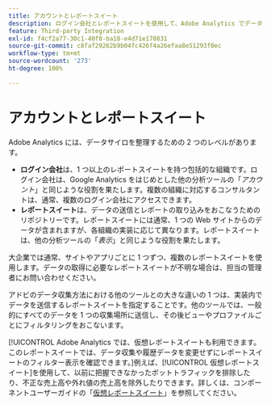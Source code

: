 ```yaml
---
title: アカウントとレポートスイート
description: ログイン会社とレポートスイートを使用して、Adobe Analytics でデータサイロを整理する方法を説明します。
feature: Third-party Integration
exl-id: f4cf2a77-30c1-40f8-ba18-e4d71e170831
source-git-commit: c8faf29262b9b04fc426f4a26efaa8e51293f0ec
workflow-type: tm+mt
source-wordcount: '273'
ht-degree: 100%

---
```


# アカウントとレポートスイート

Adobe Analytics には、データサイロを整理するための 2 つのレベルがあります。

* **ログイン会社**&#x200B;は、1 つ以上のレポートスイートを持つ包括的な組織です。ログイン会社は、Google Analytics をはじめとした他の分析ツールの「*アカウント*」と同じような役割を果たします。複数の組織に対応するコンサルタントは、通常、複数のログイン会社にアクセスできます。
* **レポートスイート**&#x200B;は、データの送信とレポートの取り込みをおこなうためのリポジトリーです。レポートスイートには通常、1 つの Web サイトからのデータが含まれますが、各組織の実装に応じて異なります。レポートスイートは、他の分析ツールの「*表示*」と同じような役割を果たします。

大企業では通常、サイトやアプリごとに 1 つずつ、複数のレポートスイートを使用します。データの取得に必要なレポートスイートが不明な場合は、担当の管理者にお問い合わせください。

アドビのデータ収集方法における他のツールとの大きな違いの 1 つは、実装内でデータを送信するレポートスイートを指定することです。他のツールでは、一般的にすべてのデータを 1 つの収集場所に送信し、その後ビューやプロファイルごとにフィルタリングをおこないます。

[!UICONTROL Adobe Analytics では、仮想レポートスイートも利用できます。このレポートスイートでは、データ収集や履歴データを変更せずにレポートスイートのフィルター表示を確認できます。]例えば、[!UICONTROL 仮想レポートスイート]を使用して、以前に把握できなかったボットトラフィックを排除したり、不正な売上高や外れ値の売上高を除外したりできます。詳しくは、コンポーネントユーザーガイドの「[仮想レポートスイート](/help/components/vrs/vrs-about.md)」を参照してください。
